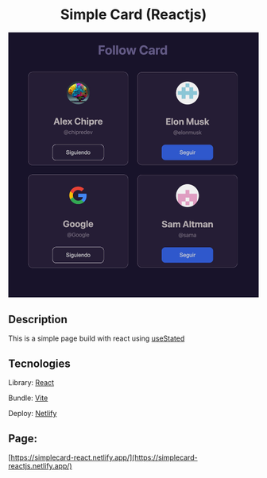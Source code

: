 <div align='center'>

# Simple Card (Reactjs)

</div>

![Cover Project Simple Card](src/assets/coversimplecard-react.jpg)

## Description

This is a simple page build with react using [useStated](https://react.dev/reference/react/useState)

## Tecnologies
Library: [React](https://react.dev/)

Bundle: [Vite](https://vitejs.dev/)

Deploy: [Netlify](https://www.netlify.com/)

## Page:

[https://simplecard-react.netlify.app/](https://simplecard-reactjs.netlify.app/)
